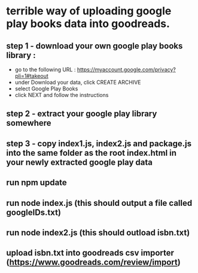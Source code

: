 # terrible way of uploading google play books data into goodreads.

## step 1 - download your own google play books library : 
* go to the following URL :  https://myaccount.google.com/privacy?pli=1#takeout
* under Download your data, click CREATE ARCHIVE
* select Google Play Books
* click NEXT and follow the instructions

## step 2 - extract your google play library somewhere

## step 3 - copy index1.js, index2.js and package.js into the same folder as the root index.html in your newly extracted google play data

## run npm update 

## run node index.js (this should output a file called googleIDs.txt)

## run node index2.js (this should outload isbn.txt)

## upload isbn.txt into goodreads csv importer (https://www.goodreads.com/review/import)